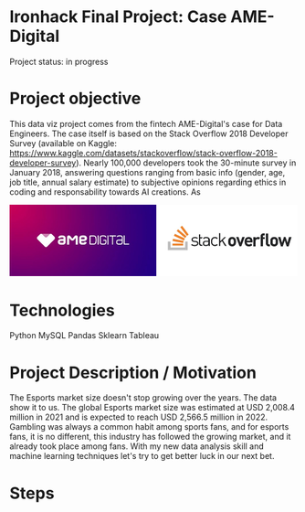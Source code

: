 # Ironhack Final Project: Case AME-Digital

Project status: in progress

# Project objective

This data viz project comes from the fintech AME-Digital's case for Data Engineers. The case itself is based on the Stack Overflow 2018 Developer Survey (available on Kaggle: https://www.kaggle.com/datasets/stackoverflow/stack-overflow-2018-developer-survey).
Nearly 100,000 developers took the 30-minute survey in January 2018, answering questions ranging from basic info (gender, age, job title, annual salary estimate) to subjective opinions regarding ethics in coding and responsability towards AI creations.
As 

![plot](Images/intro.jpg)

# Technologies

Python
MySQL
Pandas
Sklearn
Tableau

# Project Description / Motivation
 
The Esports market size doesn't stop growing over the years. The data show it to us. The global Esports market size was estimated at USD 2,008.4 million in 2021 and is expected to reach USD 2,566.5 million in 2022. Gambling was always a common habit among sports fans, and for esports fans, it is no different, this industry has followed the growing market, and it already took place among fans. With my new data analysis skill and machine learning techniques let's try to get better luck in our next bet.
# Steps